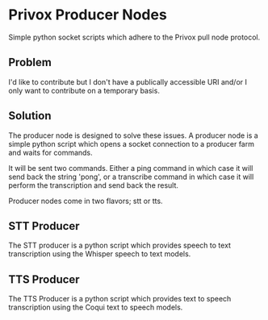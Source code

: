 # Privox Producer Nodes

Simple python socket scripts which adhere to the Privox pull node protocol. 


## Problem

I'd like to contribute but I don't have a publically accessible URI and/or I only want to contribute on a temporary basis. 


## Solution

The producer node is designed to solve these issues. A producer node is a simple python script which opens a socket connection to a producer farm and waits for commands. 

It will be sent two commands. Either a ping command in which case it will send back the string 'pong', or a transcribe command in which case it will perform the transcription and send back the result. 

Producer nodes come in two flavors; stt or tts. 


## STT Producer

The STT producer is a python script which provides speech to text transcription using the Whisper speech to text models. 


## TTS Producer

The TTS Producer is a python script which provides text to speech transcription using the Coqui text to speech models. 


